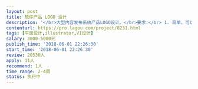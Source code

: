 ```yaml
---                
layout: post       
title: 软件产品 LOGO 设计           
description: '</br>大型内容发布系统产品LOGO设计。</br>要求:</br> 1. 简单、可以表达slogan意义</br> 2. 能够融汇科技感和东方哲学</br> 3. 主色调亦可作为于网站、APP的主色调。</br> 4. 可应用于网站、APP、易拉宝和纸质宣传册。</br> 5. 可通过增加角标等方式扩展，流入 XX问答，XX视频, XX图集 等</br> 6. 交付矢量图和色卡。</br>'     
contenturl: https://pro.lagou.com/project/8231.html      
tags: [平面设计,illustrator,VI设计]            
salary: 3000-5000元          
publish_time: '2018-06-01 22:26:30'         
start_time: '2018-06-01 22:26:30'           
review: 20530人                   
apply: 11人                   
recommend: 1人                   
time_range: 2-4周              
status: 执行中                  
---                 
```

